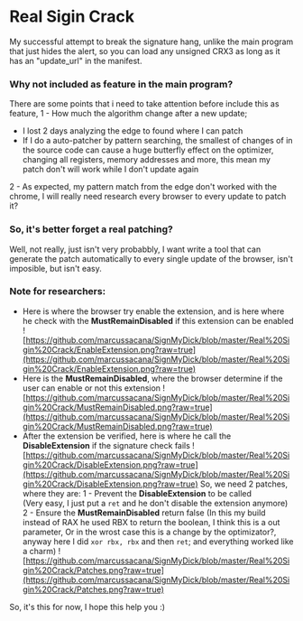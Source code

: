 # Real Sigin Crack
My successful attempt to break the signature hang, unlike the main program that just hides the alert, so you can load any unsigned CRX3 as long as it has an "update_url" in the manifest.

### Why not included as feature in the main program?
There are some points that i need to take attention before include this as feature,
1 - How much the algorithm change after a new update;
- I lost 2 days analyzing the edge to found where I can patch
- If I do a auto-patcher by pattern searching, the smallest of changes of in the source code can cause a huge butterfly effect on the optimizer, changing all registers, memory addresses and more, this mean my patch don't will work while I don't update again  

2 - As expected, my pattern match from the edge don't worked with the chrome, I will really need research every browser to every update to patch it?


### So, it's better forget a real patching?
Well, not really, just isn't very probabbly, I want write a tool that can generate the patch automatically to every single update of the browser, isn't imposible, but isn't easy.

### Note for researchers:
- Here is where the browser try enable the extension, and is here where he check with the **MustRemainDisabled** if this extension can be enabled
![https://github.com/marcussacana/SignMyDick/blob/master/Real%20Sigin%20Crack/EnableExtension.png?raw=true](https://github.com/marcussacana/SignMyDick/blob/master/Real%20Sigin%20Crack/EnableExtension.png?raw=true)
- Here is the **MustRemainDisabled**, where the browser determine if the user can enable or not this extension
![https://github.com/marcussacana/SignMyDick/blob/master/Real%20Sigin%20Crack/MustRemainDisabled.png?raw=true](https://github.com/marcussacana/SignMyDick/blob/master/Real%20Sigin%20Crack/MustRemainDisabled.png?raw=true)
 - After the extension be verified, here is where he call the **DisableExtension** if the signature check fails
 ![https://github.com/marcussacana/SignMyDick/blob/master/Real%20Sigin%20Crack/DisableExtension.png?raw=true](https://github.com/marcussacana/SignMyDick/blob/master/Real%20Sigin%20Crack/DisableExtension.png?raw=true)
 So, we need 2 patches, where they are:
 1 - Prevent the **DisableExtension** to be called  
 (Very easy, I just put a `ret` and he don't disable the extension anymore)
 2 - Ensure the **MustRemainDisabled** return false
 (In this my build instead of RAX he used RBX to return the boolean, I think this is a out parameter, Or in the wrost case this is a change by the optimizator?, anyway here I did `xor rbx, rbx` and then `ret`; and everything worked like a charm)
![https://github.com/marcussacana/SignMyDick/blob/master/Real%20Sigin%20Crack/Patches.png?raw=true](https://github.com/marcussacana/SignMyDick/blob/master/Real%20Sigin%20Crack/Patches.png?raw=true)

So, it's this for now, I hope this help you :)
